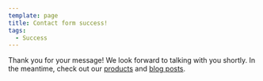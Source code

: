 ```yaml
---
template: page
title: Contact form success!
tags:
  - Success
---
```

Thank you for your message! We look forward to talking with you shortly. In the meantime, check out our [products](/products) and [blog posts](/posts).
